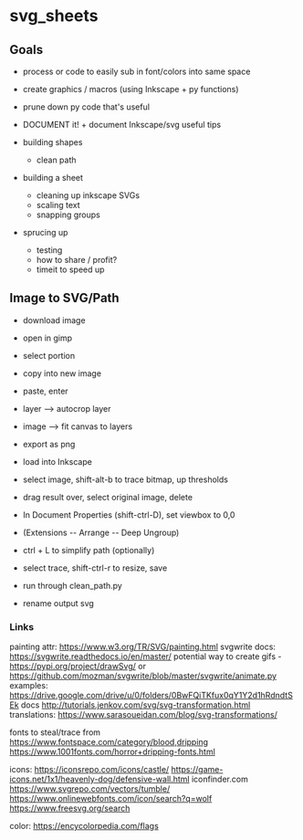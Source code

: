 # svg_sheets

## Goals
- process or code to easily sub in font/colors into same space
- create graphics / macros (using Inkscape + py functions)
- prune down py code that's useful
- DOCUMENT it! + document Inkscape/svg useful tips

- building shapes
    - clean path
    
- building a sheet
    - cleaning up inkscape SVGs
    - scaling text
    - snapping groups

- sprucing up
    - testing
    - how to share / profit?
    - timeit to speed up


## Image to SVG/Path
- download image
- open in gimp
- select portion
- copy into new image
- paste, enter
- layer --> autocrop layer
- image --> fit canvas to layers
- export as png

- load into Inkscape
- select image, shift-alt-b to trace bitmap, up thresholds
- drag result over, select original image, delete
- In Document Properties (shift-ctrl-D), set viewbox to 0,0
- (Extensions -- Arrange -- Deep Ungroup)
- ctrl + L to simplify path (optionally)
- select trace, shift-ctrl-r to resize, save

- run through clean_path.py
- rename output svg


### Links
painting attr: https://www.w3.org/TR/SVG/painting.html
svgwrite docs: https://svgwrite.readthedocs.io/en/master/
potential way to create gifs - https://pypi.org/project/drawSvg/ or https://github.com/mozman/svgwrite/blob/master/svgwrite/animate.py
examples: https://drive.google.com/drive/u/0/folders/0BwFQiTKfux0qY1Y2d1hRdndtSEk
docs http://tutorials.jenkov.com/svg/svg-transformation.html
translations: https://www.sarasoueidan.com/blog/svg-transformations/

fonts to steal/trace from
https://www.fontspace.com/category/blood,dripping
https://www.1001fonts.com/horror+dripping-fonts.html

icons:
https://iconsrepo.com/icons/castle/
https://game-icons.net/1x1/heavenly-dog/defensive-wall.html
iconfinder.com
https://www.svgrepo.com/vectors/tumble/
https://www.onlinewebfonts.com/icon/search?q=wolf
https://www.freesvg.org/search

color:
https://encycolorpedia.com/flags




